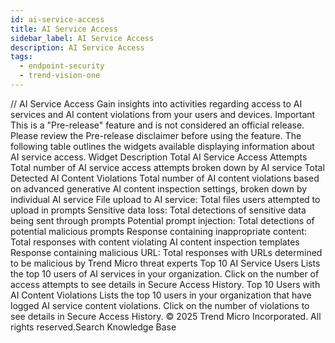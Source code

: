 ```yaml
---
id: ai-service-access
title: AI Service Access
sidebar_label: AI Service Access
description: AI Service Access
tags:
  - endpoint-security
  - trend-vision-one
---
```


/*<![CDATA[*/ $('#title').html($('meta[name=map-description]').attr('content')); /*]]>*/ AI Service Access Gain insights into activities regarding access to AI services and AI content violations from your users and devices. Important This is a "Pre-release" feature and is not considered an official release. Please review the Pre-release disclaimer before using the feature. The following table outlines the widgets available displaying information about AI service access. Widget Description Total AI Service Access Attempts Total number of AI service access attempts broken down by AI service Total Detected AI Content Violations Total number of AI content violations based on advanced generative AI content inspection settings, broken down by individual AI service File upload to AI service: Total files users attempted to upload in prompts Sensitive data loss: Total detections of sensitive data being sent through prompts Potential prompt injection: Total detections of potential malicious prompts Response containing inappropriate content: Total responses with content violating AI content inspection templates Response containing malicious URL: Total responses with URLs determined to be malicious by Trend Micro threat experts Top 10 AI Service Users Lists the top 10 users of AI services in your organization. Click on the number of access attempts to see details in Secure Access History. Top 10 Users with AI Content Violations Lists the top 10 users in your organization that have logged AI service content violations. Click on the number of violations to see details in Secure Access History. © 2025 Trend Micro Incorporated. All rights reserved.Search Knowledge Base